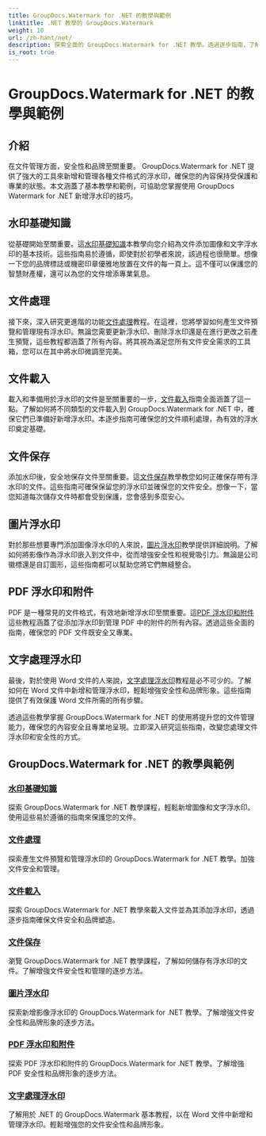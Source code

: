 ```yaml
---
title: GroupDocs.Watermark for .NET 的教學與範例
linktitle: .NET 教學的 GroupDocs.Watermark
weight: 10
url: /zh-hant/net/
description: 探索全面的 GroupDocs.Watermark for .NET 教學。透過逐步指南，了解如何新增、管理和保護各種文件格式的浮水印。
is_root: true
---
```


# GroupDocs.Watermark for .NET 的教學與範例

## 介紹

在文件管理方面，安全性和品牌至關重要。 GroupDocs.Watermark for .NET 提供了強大的工具來新增和管理各種文件格式的浮水印，確保您的內容保持受保護和專業的狀態。本文涵蓋了基本教學和範例，可協助您掌握使用 GroupDocs Watermark for .NET 新增浮水印的技巧。

## 水印基礎知識

從基礎開始至關重要。這[水印基礎知識](./watermarking-basics/)本教學向您介紹為文件添加圖像和文字浮水印的基本技術。這些指南易於遵循，即使對於初學者來說，該過程也很簡單。想像一下您的品牌標誌或機密印章優雅地放置在文件的每一頁上。這不僅可以保護您的智慧財產權，還可以為您的文件增添專業氣息。

## 文件處理

接下來，深入研究更進階的功能[文件處理](./document-manipulation/)教程。在這裡，您將學習如何產生文件預覽和管理現有浮水印。無論您需要更新浮水印、刪除浮水印還是在進行更改之前產生預覽，這些教程都涵蓋了所有內容。將其視為滿足您所有文件安全需求的工具箱，您可以在其中將水印微調至完美。

## 文件載入

載入和準備用於浮水印的文件是至關重要的一步，[文件載入](./document-loadings/)指南全面涵蓋了這一點。了解如何將不同類型的文件載入到 GroupDocs.Watermark for .NET 中，確保它們已準備好新增浮水印。本逐步指南可確保您的文件順利處理，為有效的浮水印奠定基礎。

## 文件保存

添加水印後，安全地保存文件至關重要。這[文件保存](./document-savings/)教學教您如何正確保存帶有浮水印的文件。這些指南可確保保留您的浮水印並確保您的文件安全。想像一下，當您知道每次儲存文件時都會受到保護，您會感到多麼安心。

## 圖片浮水印

對於那些想要專門添加圖像浮水印的人來說，[圖片浮水印](./image-watermarkings/)教學提供詳細說明。了解如何將影像作為浮水印嵌入到文件中，從而增強安全性和視覺吸引力。無論是公司徽標還是自訂圖形，這些指南都可以幫助您將它們無縫整合。

## PDF 浮水印和附件

PDF 是一種常見的文件格式，有效地新增浮水印至關重要。這[PDF 浮水印和附件](./pdf-watermarking-attachments/)這些教程涵蓋了從添加浮水印到管理 PDF 中的附件的所有內容。透過這些全面的指南，確保您的 PDF 文件既安全又專業。

## 文字處理浮水印

最後，對於使用 Word 文件的人來說，[文字處理浮水印](./word-processing-watermarkings/)教程是必不可少的。了解如何在 Word 文件中新增和管理浮水印，輕鬆增強安全性和品牌形象。這些指南提供了有效保護 Word 文件所需的所有步驟。

透過這些教學掌握 GroupDocs.Watermark for .NET 的使用將提升您的文件管理能力，確保您的內容安全且專業地呈現。立即深入研究這些指南，改變您處理文件浮水印和安全性的方式。
## GroupDocs.Watermark for .NET 的教學與範例 
### [水印基礎知識](./watermarking-basics/)
探索 GroupDocs.Watermark for .NET 教學課程，輕鬆新增圖像和文字浮水印。使用這些易於遵循的指南來保護您的文件。
### [文件處理](./document-manipulation/)
探索產生文件預覽和管理浮水印的 GroupDocs.Watermark for .NET 教學。加強文件安全和管理。
### [文件載入](./document-loadings/)
探索 GroupDocs.Watermark for .NET 教學來載入文件並為其添加浮水印，透過逐步指南確保文件安全和品牌塑造。
### [文件保存](./document-savings/)
瀏覽 GroupDocs.Watermark for .NET 教學課程，了解如何儲存有浮水印的文件。了解增強文件安全性和管理的逐步方法。
### [圖片浮水印](./image-watermarkings/)
探索新增影像浮水印的 GroupDocs.Watermark for .NET 教學。了解增強文件安全性和品牌形象的逐步方法。
### [PDF 浮水印和附件](./pdf-watermarking-attachments/)
探索 PDF 浮水印和附件的 GroupDocs.Watermark for .NET 教學。了解增強 PDF 安全性和品牌形象的逐步方法。
### [文字處理浮水印](./word-processing-watermarkings/)
了解用於 .NET 的 GroupDocs.Watermark 基本教程，以在 Word 文件中新增和管理浮水印。輕鬆增強您的文件安全性和品牌形象。